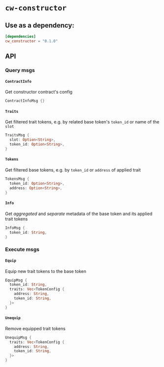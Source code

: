 # `cw-constructor`

## Use as a dependency:

```toml
[dependencies]
cw_constructor = "0.1.0"
```

## API

### Query msgs

#### `ContractInfo`
Get constructor contract's config
```rust
ContractInfoMsg {}
```

#### `Traits`
Get filtered trait tokens, e.g. by related base token's `token_id` or name of the `slot`
```rust
TraitsMsg {
  slot: Option<String>,
  token_id: Option<String>,
}
```

#### `Tokens`
Get filtered base tokens, e.g. by `token_id` or `address` of applied trait
```rust
TokensMsg {
  token_id: Option<String>,
  address: Option<String>,
}
```

#### `Info`
Get *aggregated* and *separate* metadata of the base token and its applied trait tokens
```rust
InfoMsg {
  token_id: String,
}
```

### Execute msgs

#### `Equip`
Equip new trait tokens to the base token
```rust
EquipMsg {
  token_id: String,
  traits: Vec<TokenConfig {
    address: String,
    token_id: String,
  }>
}
```

#### `Unequip`
Remove equipped trait tokens
```rust
UnequipMsg {
  traits: Vec<TokenConfig {
    address: String,
    token_id: String,
  }>
}
```
